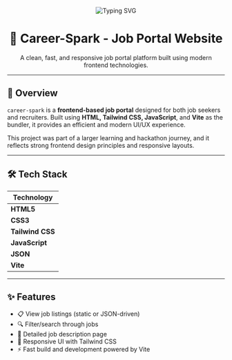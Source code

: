 <p align="center">
  <img src="https://readme-typing-svg.demolab.com?font=Fira+Code&weight=500&size=24&pause=1000&color=FC036F&center=true&vCenter=true&width=800&lines=Welcome+to+Career-Spark!;A+Modern+Job+Portal+Built+with+Tailwind+%2B+JavaScript+%2B+Vite" alt="Typing SVG" />
</p>

<h1 align="center">💼 Career-Spark - Job Portal Website</h1>

<p align="center">
  A clean, fast, and responsive job portal platform built using modern frontend technologies.
  <br>

</p>

---

## 📌 Overview

`career-spark` is a **frontend-based job portal** designed for both job seekers and recruiters. Built using **HTML, Tailwind CSS, JavaScript**, and **Vite** as the bundler, it provides an efficient and modern UI/UX experience.

This project was part of a larger learning and hackathon journey, and it reflects strong frontend design principles and responsive layouts.

---

## 🛠 Tech Stack

| Technology     
|----------------|
| **HTML5**      
| **CSS3**       
| **Tailwind CSS** 
| **JavaScript** 
| **JSON**      
| **Vite**       

---

## ✨ Features

- 📋 View job listings (static or JSON-driven)
- 🔍 Filter/search through jobs
- 📄 Detailed job description page
- 📱 Responsive UI with Tailwind CSS
- ⚡ Fast build and development powered by Vite
